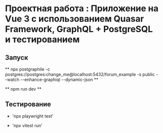 # Проектная работа : Приложение на Vue 3 с использованием Quasar Framework, GraphQL + PostgreSQL и тестированием

## Запуск

** npx postgraphile -c postgres://postgres:change_me@localhost:5432/forum_example -s public --watch --enhance-graphiql --dynamic-json **

** npm run dev **

## Тестирование

- 'npx playwright test'

- 'npx vitest run'